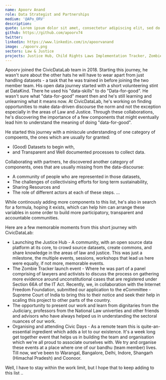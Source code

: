 ```yaml
---
name: Apoorv Anand
role: Data Strategist and Partnerships
medium: '@APo_ORV'
description:
quote: Lorem ipsum dolor sit amet, consectetur adipiscing elit, sed do eiusmod tempor incididunt ut labore et dolore magna aliqua.
github: https://github.com/apoorv74
twitter:
linkedin: https://www.linkedin.com/in/apoorvanand
image: ./apoorv.png
sectors: Law & Justice
projects: Justice Hub, Child Rights Laws Implementation Tracker, Zombie Tracker
---
```


Apoorv joined the CivicDataLab team in 2018. Starting this journey, he wasn't sure about the other hats he will have to wear apart from just handling datasets - a task that he was trained in before joining the two member team. His open data journey started with a short volunteering stint at DataKind. There he used his "data-skills" to do "Data-for-good". He wasn't sure what "data-for-good" meant then and he's still learning and unlearning what it means now. At CivicDataLab, he's working on finding opportunities to make data-driven discourse the norm and not the exception especially in the areas of Law and Justice. Through these collaborations, he's discovering the importance of a few components that might eventually lead him to understand the meaning of doing "data-for-good".

He started this journey with a miniscule understanding of one category of compoents, the ones which are usually for granted:

- (Good) Datasets to begin with,
- and Transparent and Well documented processes to collect data.

Collaborating with partners, he discovered another category of components, ones that are usually missing from the data-discourse:

- A community of people who are represented in those datasets,
- The challenges of collectivising efforts for long term sustainability,
- Sharing Resources and
- The role of different actors at each of these steps. ...

While continously adding more components to this list, he's also in search for a formula, hoping it exists, which can help him can arrange these variables in some order to build more participatory, transparent and accountable communities.

Here are a few memorable moments from this short journey with CivicDataLab:

- Launching the Justice Hub - A community, with an open source data platform at its core, to crowd source datasets, create commons, and share knowledge in the areas of law and justice. This was just a milestone, the multiple events, sessions, workshops that lead us here were equally, if not more, memorable events.
- The Zombie Tracker launch event - Where he was part of a panel comprising of lawyers and activists to discuss the process on gathering more evidence around unconstitutional cases that are registered under Section 66A of the IT Act. Recently, we, in collaboration with the Internet Freedom Foundation, submitted our application to the eCommittee - Supreme Court of India to bring this to their notice and seek their help in scaling this project to other parts of the country.
- The opportunity to present our work and learn from dignitaries from the Judiciary, professors from the National Law univerties and other friends and advisors who have always helped us in understanding the sectoral nuances of our work.
- Organising and attending Civic Days - As a remote team this is quite-an-essential ingredient which adds a lot to our existence. It's a week long get together event that helps us in building the team and organisation which we're all proud to associate ourselves with. We try and organise these events at a place where one of our bandhu (team member) lives. Till now, we've been to Warangal, Bangalore, Delhi, Indore, Shangarh (Himachal Pradesh) and Coonoor.

Well, I have to stay within the work limit, but I hope that to keep adding to this list ..
